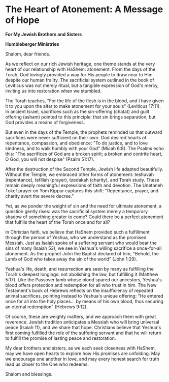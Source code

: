# The Heart of Atonement: A Message of Hope

**For My Jewish Brothers and Sisters**

**Humbleberger Ministries**

Shalom, dear friends.

As we reflect on our rich Jewish heritage, one theme stands at the very heart of our relationship with HaShem: atonement. From the days of the Torah, God lovingly provided a way for His people to draw near to Him despite our human frailty. The sacrificial system outlined in the book of Leviticus was not merely ritual, but a tangible expression of God's mercy, inviting us into restoration when we stumbled.

The Torah teaches, "For the life of the flesh is in the blood, and I have given it to you upon the altar to make atonement for your souls" (Leviticus 17:11). In ancient Israel, sacrifices such as the sin-offering (chatat) and guilt offering (asham) pointed to this principle: that sin brings separation, but God provides a means of forgiveness.

But even in the days of the Temple, the prophets reminded us that outward sacrifices were never sufficient on their own. God desired hearts of repentance, compassion, and obedience: "To do justice, and to love kindness, and to walk humbly with your God" (Micah 6:8). The Psalms echo this: "The sacrifices of God are a broken spirit; a broken and contrite heart, O God, you will not despise" (Psalm 51:17).

After the destruction of the Second Temple, Jewish life adapted beautifully. Without the Temple, we embraced other forms of atonement: teshuvah (repentance), tefillah (prayer), tzedakah (charity), and Torah study. These remain deeply meaningful expressions of faith and devotion. The Unetaneh Tokef prayer on Yom Kippur captures this shift: "Repentance, prayer, and charity avert the severe decree."

Yet, as we ponder the weight of sin and the need for ultimate atonement, a question gently rises: was the sacrificial system merely a temporary shadow of something greater to come? Could there be a perfect atonement that fulfills the heart of the Torah once and for all?

In Christian faith, we believe that HaShem provided such a fulfillment through the person of Yeshua, who we understand as the promised Messiah. Just as Isaiah spoke of a suffering servant who would bear the sins of many (Isaiah 53), we see in Yeshua's willing sacrifice a once-for-all atonement. As the prophet John the Baptist declared of him, "Behold, the Lamb of God who takes away the sin of the world" (John 1:29).

Yeshua's life, death, and resurrection are seen by many as fulfilling the Torah's deepest longings: not abolishing the law, but fulfilling it (Matthew 5:17). Like the Passover lamb whose blood spared our ancestors, Yeshua's blood offers protection and redemption for all who trust in him. The New Testament's book of Hebrews reflects on the insufficiency of repeated animal sacrifices, pointing instead to Yeshua's unique offering: "He entered once for all into the holy places... by means of his own blood, thus securing an eternal redemption" (Hebrews 9:12).

Of course, these are weighty matters, and we approach them with great reverence. Jewish tradition anticipates a Messiah who will bring universal peace (Isaiah 11), and we share that hope. Christians believe that Yeshua's first coming fulfilled the role of the suffering servant and that he will return to fulfill the promise of lasting peace and restoration.

My dear brothers and sisters, as we each seek closeness with HaShem, may we have open hearts to explore how His promises are unfolding. May we encourage one another in love, and may every honest search for truth lead us closer to the One who redeems.

Shalom and blessings.


